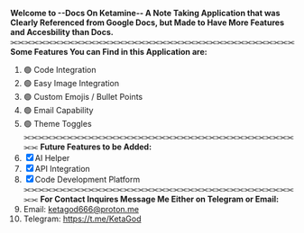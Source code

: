 **Welcome to --Docs On Ketamine-- A Note Taking Application that was Clearly Referenced from Google Docs, 
but Made to Have More Features and Accesbility than Docs.**
⫘⫘⫘⫘⫘⫘⫘⫘⫘⫘⫘⫘⫘⫘⫘⫘⫘⫘⫘⫘⫘⫘⫘⫘⫘⫘⫘⫘⫘⫘⫘⫘⫘⫘⫘⫘⫘⫘⫘⫘
**Some Features You can Find in this Application are:**
1. 🟢 Code Integration
2. 🟢 Easy Image Integration
3. 🟢 Custom Emojis / Bullet Points
4. 🟢 Email Capability
5. 🟢 Theme Toggles
⫘⫘⫘⫘⫘⫘⫘⫘⫘⫘⫘⫘⫘⫘⫘⫘⫘⫘⫘⫘⫘⫘⫘⫘⫘⫘⫘⫘⫘⫘⫘⫘⫘⫘⫘⫘⫘⫘⫘⫘
**Future Features to be Added:**
1. ☒ AI Helper
2. ☒ API Integration 
3. ☒ Code Development Platform
⫘⫘⫘⫘⫘⫘⫘⫘⫘⫘⫘⫘⫘⫘⫘⫘⫘⫘⫘⫘⫘⫘⫘⫘⫘⫘⫘⫘⫘⫘⫘⫘⫘⫘⫘⫘⫘⫘⫘⫘
**For Contact Inquires Message Me Either on Telegram or Email:**
1. Email: ketagod666@proton.me
2. Telegram: https://t.me/KetaGod 
